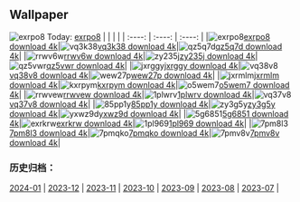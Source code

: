 ## Wallpaper
![exrpo8](https://w.wallhaven.cc/full/ex/wallhaven-exrpo8.png) Today: [exrpo8](https://th.wallhaven.cc/small/ex/exrpo8.jpg)
|      |      |      |
| :----: | :----: | :----: |
|![exrpo8](https://th.wallhaven.cc/small/ex/exrpo8.jpg)[exrpo8 download 4k](https://wallhaven.cc/w/exrpo8)|![vq3k38](https://th.wallhaven.cc/small/vq/vq3k38.jpg)[vq3k38 download 4k](https://wallhaven.cc/w/vq3k38)|![qz5q7d](https://th.wallhaven.cc/small/qz/qz5q7d.jpg)[qz5q7d download 4k](https://wallhaven.cc/w/qz5q7d)|
|![rrwv6w](https://th.wallhaven.cc/small/rr/rrwv6w.jpg)[rrwv6w download 4k](https://wallhaven.cc/w/rrwv6w)|![zy235j](https://th.wallhaven.cc/small/zy/zy235j.jpg)[zy235j download 4k](https://wallhaven.cc/w/zy235j)|![qz5vwr](https://th.wallhaven.cc/small/qz/qz5vwr.jpg)[qz5vwr download 4k](https://wallhaven.cc/w/qz5vwr)|
|![jxrggy](https://th.wallhaven.cc/small/jx/jxrggy.jpg)[jxrggy download 4k](https://wallhaven.cc/w/jxrggy)|![vq38v8](https://th.wallhaven.cc/small/vq/vq38v8.jpg)[vq38v8 download 4k](https://wallhaven.cc/w/vq38v8)|![wew27p](https://th.wallhaven.cc/small/we/wew27p.jpg)[wew27p download 4k](https://wallhaven.cc/w/wew27p)|
|![jxrmlm](https://th.wallhaven.cc/small/jx/jxrmlm.jpg)[jxrmlm download 4k](https://wallhaven.cc/w/jxrmlm)|![kxrpym](https://th.wallhaven.cc/small/kx/kxrpym.jpg)[kxrpym download 4k](https://wallhaven.cc/w/kxrpym)|![o5wem7](https://th.wallhaven.cc/small/o5/o5wem7.jpg)[o5wem7 download 4k](https://wallhaven.cc/w/o5wem7)|
|![rrwvew](https://th.wallhaven.cc/small/rr/rrwvew.jpg)[rrwvew download 4k](https://wallhaven.cc/w/rrwvew)|![1plwrv](https://th.wallhaven.cc/small/1p/1plwrv.jpg)[1plwrv download 4k](https://wallhaven.cc/w/1plwrv)|![vq37v8](https://th.wallhaven.cc/small/vq/vq37v8.jpg)[vq37v8 download 4k](https://wallhaven.cc/w/vq37v8)|
|![85pp1y](https://th.wallhaven.cc/small/85/85pp1y.jpg)[85pp1y download 4k](https://wallhaven.cc/w/85pp1y)|![zy3g5y](https://th.wallhaven.cc/small/zy/zy3g5y.jpg)[zy3g5y download 4k](https://wallhaven.cc/w/zy3g5y)|![yxwz9d](https://th.wallhaven.cc/small/yx/yxwz9d.jpg)[yxwz9d download 4k](https://wallhaven.cc/w/yxwz9d)|
|![5g6851](https://th.wallhaven.cc/small/5g/5g6851.jpg)[5g6851 download 4k](https://wallhaven.cc/w/5g6851)|![exrkrw](https://th.wallhaven.cc/small/ex/exrkrw.jpg)[exrkrw download 4k](https://wallhaven.cc/w/exrkrw)|![1pl969](https://th.wallhaven.cc/small/1p/1pl969.jpg)[1pl969 download 4k](https://wallhaven.cc/w/1pl969)|
|![7pm8l3](https://th.wallhaven.cc/small/7p/7pm8l3.jpg)[7pm8l3 download 4k](https://wallhaven.cc/w/7pm8l3)|![7pmqko](https://th.wallhaven.cc/small/7p/7pmqko.jpg)[7pmqko download 4k](https://wallhaven.cc/w/7pmqko)|![7pmv8v](https://th.wallhaven.cc/small/7p/7pmv8v.jpg)[7pmv8v download 4k](https://wallhaven.cc/w/7pmv8v)|

### 历史归档：
[2024-01](https://github.com/april-projects/april-wallpaper/tree/main/picture/2024-01/) | [2023-12](https://github.com/april-projects/april-wallpaper/tree/main/picture/2023-12/) | [2023-11](https://github.com/april-projects/april-wallpaper/tree/main/picture/2023-11/) | [2023-10](https://github.com/april-projects/april-wallpaper/tree/main/picture/2023-10/) | [2023-09](https://github.com/april-projects/april-wallpaper/tree/main/picture/2023-09/) | [2023-08](https://github.com/april-projects/april-wallpaper/tree/main/picture/2023-08/) | [2023-07](https://github.com/april-projects/april-wallpaper/tree/main/picture/2023-07/) | 